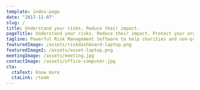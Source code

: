 ```yaml
---
template: index-page
date: "2017-11-07"
slug: /
title: Understand your risks. Reduce their impact.
pageTitle: Understand your risks. Reduce their impact. Protect your organisation.
tagline: Powerful Risk Management Software to help charities and non-profits manage their risks.
featuredImage: /assets/riskdashboard-laptop.png
featuredImage2: /assets/asset-laptop.png
meetingImage: /assets/meeting.jpg
contactImage: /assets/office-computer.jpg
cta:
  ctaText: Know more
  ctaLink: /team
---
```

